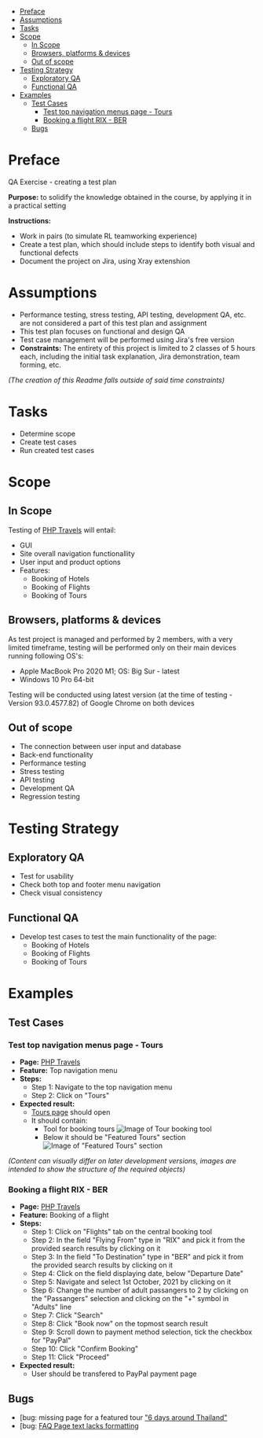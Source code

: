 - [Preface](#preface)
- [Assumptions](#assumptions)
- [Tasks](#tasks)
- [Scope](#scope)
  - [In Scope](#in-scope)
  - [Browsers, platforms & devices](#browsers-platforms--devices)
  - [Out of scope](#out-of-scope)
- [Testing Strategy](#testing-strategy)
  - [Exploratory QA](#exploratory-qa)
  - [Functional QA](#functional-qa)
- [Examples](#examples)
  - [Test Cases](#test-cases)
    - [Test top navigation menus page - Tours](#test-top-navigation-menus-page---tours)
    - [Booking a flight RIX - BER](#booking-a-flight-rix---ber)
  - [Bugs](#bugs)

# Preface
QA Exercise - creating a test plan

**Purpose:**  to solidify the knowledge obtained in the course, by applying it in a practical setting

**Instructions:** 
* Work in pairs (to simulate RL teamworking experience)
* Create a test plan, which should include steps to identify both visual and functional defects
* Document the project on Jira, using Xray extenshion

# Assumptions
* Performance testing, stress testing, API testing, development QA, etc. are not considered a part of this test plan and assignment
* This test plan focuses on functional and design QA
* Test case management will be performed using Jira's free version
* **Constraints:** The entirety of this project is limited to 2 classes of 5 hours each, including the initial task explanation, Jira demonstration, team forming, etc. 

*(The creation of this Readme falls outside of said time constraints)*

# Tasks
* Determine scope
* Create test cases
* Run created test cases

# Scope
## In Scope
Testing of [PHP Travels](https://phptravels.net/) will entail:
* GUI
* Site overall navigation functionallity
* User input and product options
* Features:
  * Booking of Hotels
  * Booking of Flights
  * Booking of Tours

## Browsers, platforms & devices
As test project is managed and performed by 2 members, with a very limited timeframe, testing will be performed only on their main devices running following OS's:
* Apple MacBook Pro 2020 M1; OS: Big Sur - latest
* Windows 10 Pro 64-bit

Testing will be conducted using latest version (at the time of testing - Version 93.0.4577.82) of Google Chrome on both devices

## Out of scope
* The connection between user input and database
* Back-end functionality
* Performance testing
* Stress testing
* API testing
* Development QA
* Regression testing

# Testing Strategy
## Exploratory QA 
* Test for usability
* Check both top and footer menu navigation
* Check visual consistency 

## Functional QA
* Develop test cases to test the main functionality of the page:
  * Booking of Hotels
  * Booking of Flights
  * Booking of Tours

# Examples
## Test Cases

### Test top navigation menus page - Tours 
* **Page:** [PHP Travels](https://phptravels.net/)
* **Feature:** Top navigation menu
* **Steps:**
   * Step 1: Navigate to the top navigation menu
   * Step 2: Click on "Tours"
* **Expected result:**
  * [Tours page](https://phptravels.net/tours) should open
  * It should contain:
    * Tool for booking tours
    ![Image of Tour booking tool](https://content.screencast.com/users/ArtrsMielsons/folders/Default/media/39c88684-566c-4c5f-ade2-2f5c6a82ce26/Tour_booking_tool.JPG)
    * Below it should be "Featured Tours" section
    ![Image of "Featured Tours" section](https://content.screencast.com/users/ArtrsMielsons/folders/Default/media/61a1464c-e288-4c7c-a408-58f96d3c4d9f/Featured_tours_section.JPG)

*(Content can visually differ on later development versions, images are intended to show the structure of the required objects)*

### Booking a flight RIX - BER
* **Page:** [PHP Travels](https://phptravels.net/)
* **Feature:** Booking of a flight
* **Steps:**
   * Step 1: Click on "Flights" tab on the central booking tool
   * Step 2: In the field "Flying From" type in "RIX" and pick it from the provided search results by clicking on it
   * Step 3: In the field "To Destination" type in "BER" and pick it from the provided search results by clicking on it
   * Step 4: Click on the field displaying date, below "Departure Date"
   * Step 5: Navigate and select 1st October, 2021 by clicking on it
   * Step 6: Change the number of adult passangers to 2 by clicking on the "Passangers" selection and clicking on the "+" symbol in "Adults" line
   * Step 7: Click "Search"
   * Step 8: Click "Book now" on the topmost search result
   * Step 9: Scroll down to payment method selection, tick the checkbox for "PayPal"
   * Step 10: Click "Confirm Booking"
   * Step 11: Click "Proceed"
 * **Expected result:**
    * User should be transfered to PayPal payment page

## Bugs
* [bug: missing page for a featured tour ["6 days around Thailand"](https://github.com/AtazuM/SDA-FinalProject/issues/1#issue-996169051)
* [bug: [FAQ Page text lacks formatting](https://github.com/AtazuM/SDA-FinalProject/issues/2#issue-996177729)